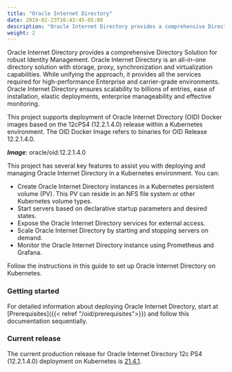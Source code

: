 ```yaml
---
title: "Oracle Internet Directory"
date: 2019-02-23T16:43:45-05:00
description: "Oracle Internet Directory provides a comprehensive Directory Solution for robust Identity Management"
weight: 2
---
```


Oracle Internet Directory provides a comprehensive Directory Solution for robust Identity Management.
Oracle Internet Directory is an all-in-one directory solution with storage, proxy, synchronization and virtualization capabilities. While unifying the approach, it provides all the services required for high-performance Enterprise and carrier-grade environments. Oracle Internet Directory ensures scalability to billions of entries, ease of installation, elastic deployments, enterprise manageability and effective monitoring.

This project supports deployment of Oracle Internet Directory (OID) Docker images based on the 12cPS4 (12.2.1.4.0) release within a Kubernetes environment. The OID Docker Image refers to binaries for OID Release 12.2.1.4.0.

***Image***: oracle/oid:12.2.1.4.0

This project has several key features to assist you with deploying and managing Oracle Internet Directory in a Kubernetes environment. You can:

* Create Oracle Internet Directory instances in a Kubernetes persistent volume (PV). This PV can reside in an NFS file system or other Kubernetes volume types.
* Start servers based on declarative startup parameters and desired states.
* Expose the Oracle Internet Directory services for external access.
* Scale Oracle Internet Directory by starting and stopping servers on demand.
* Monitor the Oracle Internet Directory instance using Prometheus and Grafana.

Follow the instructions in this guide to set up Oracle Internet Directory on Kubernetes.

### Getting started

For detailed information about deploying Oracle Internet Directory, start at [Prerequisites]({{< relref "/oid/prerequisites">}}) and follow this documentation sequentially.

### Current release

The current production release for Oracle Internet Directory 12c PS4 (12.2.1.4.0) deployment on Kubernetes is [21.4.1](https://github.com/oracle/fmw-kubernetes/releases).

